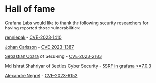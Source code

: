 # Hall of fame

Grafana Labs would like to thank the following security researchers for having reported those vulnerabilities:

[renniepak](https://github.com/renniepak) - [CVE-2023-1410](https://github.com/grafana/bugbounty/security/advisories/GHSA-qrrg-gw7w-vp76)

[Johan Carlsson](https://github.com/joaxcar) - [CVE-2023-1387](https://github.com/grafana/bugbounty/security/advisories/GHSA-5585-m9r5-p86j)

[Sebastian Obara](https://www.linkedin.com/in/sobara/) of SecuRing - [CVE-2023-2183](https://github.com/grafana/bugbounty/security/advisories/GHSA-cvm3-pp2j-chr3)

Md Ishrat Shahriyar of Beetles Cyber Security - [SSRF in grafana <=7.0.3](https://github.com/grafana/grafana/issues/26623)

[Alexandre Negrel](https://www.negrel.dev) - [CVE-2023-6152](https://github.com/grafana/bugbounty/security/advisories/GHSA-3hv4-r2fm-h27f) 
